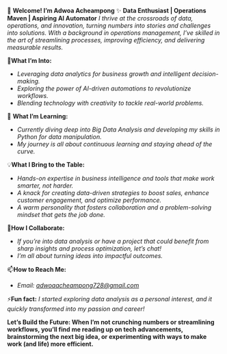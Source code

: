 👋 **Welcome! I’m Adwoa Acheampong**
✨ **Data Enthusiast | Operations Maven | Aspiring AI Automator**
   *I thrive at the crossroads of data, operations, and innovation, turning numbers into stories and challenges into solutions. 
   With a background in operations management, I’ve skilled in the art of streamlining processes, improving efficiency, 
   and delivering measurable results.*

👀**What I’m Into:**
- *Leveraging data analytics for business growth and intelligent decision-making.*
- *Exploring the power of AI-driven automations to revolutionize workflows.*
- *Blending technology with creativity to tackle real-world problems.*

🌱 **What I’m Learning:**
- *Currently diving deep into Big Data Analysis and developing my skills in Python for data manipulation.*
- *My journey is all about continuous learning and staying ahead of the curve.*

💡**What I Bring to the Table:**
- *Hands-on expertise in business intelligence and tools that make work smarter, not harder.*
- *A knack for creating data-driven strategies to boost sales, enhance customer engagement, and optimize performance.*
- *A warm personality that fosters collaboration and a problem-solving mindset that gets the job done.*

💞**How I Collaborate:**
- *If you’re into data analysis or have a project that could benefit from sharp insights and process optimization, let’s chat!*
- *I’m all about turning ideas into impactful outcomes.*

📫**How to Reach Me:**
- *Email: adwoaacheampong728@gmail.com*

⚡**Fun fact:** *I started exploring data analysis as a personal interest, and it quickly transformed into my passion and career!*
  
  **Let’s Build the Future:
  When I’m not crunching numbers or streamlining workflows, you’ll find me reading up on tech advancements, brainstorming the next big idea, 
  or experimenting with ways to make work (and life) more efficient.**

<!---
Adwoa-Acheampong/Adwoa-Acheampong is a ✨ special ✨ repository because its `README.md` (this file) appears on your GitHub profile.
You can click the Preview link to take a look at your changes.
--->
